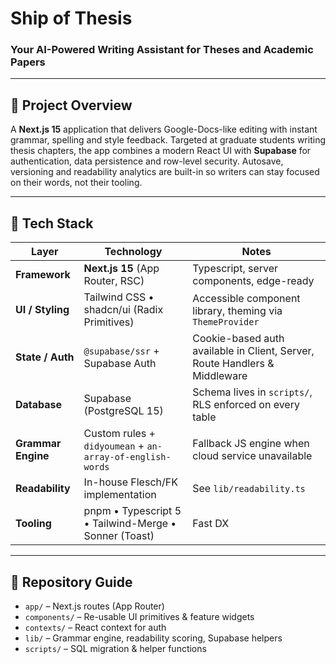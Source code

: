 # Ship of Thesis
### Your AI-Powered Writing Assistant for Theses and Academic Papers

---

## 🚀 Project Overview
A **Next.js 15** application that delivers Google-Docs-like editing with instant grammar, spelling and style feedback.  Targeted at graduate students writing thesis chapters, the app combines a modern React UI with **Supabase** for authentication, data persistence and row-level security.  Autosave, versioning and readability analytics are built-in so writers can stay focused on their words, not their tooling.

---

## 🧱 Tech Stack

| Layer | Technology | Notes |
|-------|------------|-------|
| **Framework** | **Next.js 15** (App Router, RSC) | Typescript, server components, edge-ready |
| **UI / Styling** | Tailwind CSS • shadcn/ui (Radix Primitives) | Accessible component library, theming via `ThemeProvider` |
| **State / Auth** | `@supabase/ssr` + Supabase Auth | Cookie-based auth available in Client, Server, Route Handlers & Middleware |
| **Database** | Supabase (PostgreSQL 15) | Schema lives in `scripts/`, RLS enforced on every table |
| **Grammar Engine** | Custom rules + `didyoumean` + `an-array-of-english-words` | Fallback JS engine when cloud service unavailable |
| **Readability** | In-house Flesch/FK implementation | See `lib/readability.ts` |
| **Tooling** | pnpm • Typescript 5 • Tailwind-Merge • Sonner (Toast) | Fast DX |

---

## 📂 Repository Guide
- `app/` – Next.js routes (App Router)
- `components/` – Re-usable UI primitives & feature widgets
- `contexts/` – React context for auth
- `lib/` – Grammar engine, readability scoring, Supabase helpers
- `scripts/` – SQL migration & helper functions
